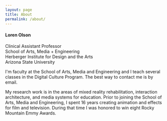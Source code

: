 ```yaml
---
layout: page
title: About
permalink: /about/
---
```


#### Loren Olson
<p>
Clinical Assistant Professor<br>
School of Arts, Media + Engineering<br>
Herberger Institute for Design and the Arts<br>
Arizona State University
</p>

I'm faculty at the School of Arts, Media and Engineering and I teach several classes in the Digital Culture Program. The best way to contact me is by email.

My research work is in the areas of mixed reality rehabilitation, interaction architecture, and media systems for education. Prior to joining the School of Arts, Media and Engineering, I spent 16 years creating animation and effects for film and television. During that time I was honored to win eight Rocky Mountain Emmy Awards.
